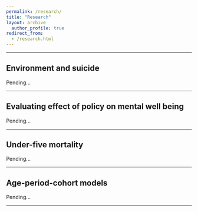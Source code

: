 ```yaml
---
permalink: /research/
title: "Research"
layout: archive
  author_profile: true
redirect_from:
  - /research.html
---
```


------------------------------------------------------------------------

## Environment and suicide

Pending...

------------------------------------------------------------------------

## Evaluating effect of policy on mental well being

Pending...

------------------------------------------------------------------------

## Under-five mortality

Pending...

------------------------------------------------------------------------

## Age-period-cohort models

Pending...

------------------------------------------------------------------------
